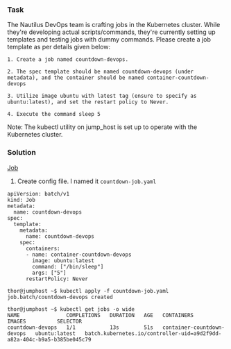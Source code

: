 ### Task
The Nautilus DevOps team is crafting jobs in the Kubernetes cluster. While they're developing actual scripts/commands, they're currently setting up templates and testing jobs with dummy commands. Please create a job template as per details given below:

    1. Create a job named countdown-devops.

    2. The spec template should be named countdown-devops (under metadata), and the container should be named container-countdown-devops

    3. Utilize image ubuntu with latest tag (ensure to specify as ubuntu:latest), and set the restart policy to Never.

    4. Execute the command sleep 5

Note: The kubectl utility on jump_host is set up to operate with the Kubernetes cluster.

### Solution
[Job](https://kubernetes.io/docs/concepts/workloads/controllers/job/)
1. Create config file. I named it ```countdown-job.yaml```
```
apiVersion: batch/v1
kind: Job
metadata:
  name: countdown-devops
spec:
  template:
    metadata:
      name: countdown-devops
    spec:
      containers:
      - name: container-countdown-devops
        image: ubuntu:latest
        command: ["/bin/sleep"]
        args: ["5"]
      restartPolicy: Never

thor@jumphost ~$ kubectl apply -f countdown-job.yaml 
job.batch/countdown-devops created

thor@jumphost ~$ kubectl get jobs -o wide
NAME               COMPLETIONS   DURATION   AGE   CONTAINERS                   IMAGES          SELECTOR
countdown-devops   1/1           13s        51s   container-countdown-devops   ubuntu:latest   batch.kubernetes.io/controller-uid=a9d2f9dd-a82a-404c-b9a5-b385be045c79
```

